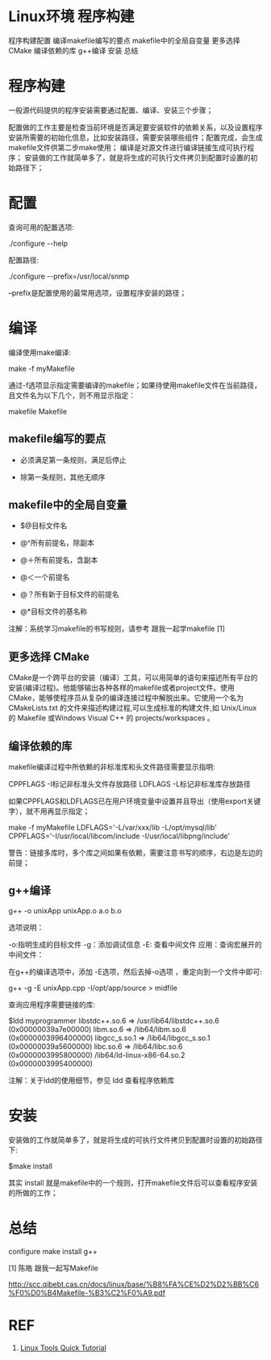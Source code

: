 # Linux环境 程序构建





程序构建配置
编译makefile编写的要点
makefile中的全局自变量
更多选择 CMake
编译依赖的库
g++编译
安装
总结


# 程序构建


一般源代码提供的程序安装需要通过配置、编译、安装三个步骤；

配置做的工作主要是检查当前环境是否满足要安装软件的依赖关系，以及设置程序安装所需要的初始化信息，比如安装路径，需要安装哪些组件；配置完成，会生成makefile文件供第二步make使用；
编译是对源文件进行编译链接生成可执行程序；
安装做的工作就简单多了，就是将生成的可执行文件拷贝到配置时设置的初始路径下；


# 配置


查询可用的配置选项:

./configure --help

配置路径:

./configure --prefix=/usr/local/snmp

–prefix是配置使用的最常用选项，设置程序安装的路径；


# 编译


编译使用make编译:

make -f myMakefile

通过-f选项显示指定需要编译的makefile；如果待使用makefile文件在当前路径，且文件名为以下几个，则不用显示指定：

makefile Makefile


## makefile编写的要点






  * 必须满足第一条规则，满足后停止


  * 除第一条规则，其他无顺序




## makefile中的全局自变量






  * $@目标文件名


  * @^所有前提名，除副本


  * @＋所有前提名，含副本


  * @＜一个前提名


  * @？所有新于目标文件的前提名


  * @*目标文件的基名称


注解：系统学习makefile的书写规则，请参考 跟我一起学makefile [1]


## 更多选择 CMake


CMake是一个跨平台的安装（编译）工具，可以用简单的语句来描述所有平台的安装(编译过程)。他能够输出各种各样的makefile或者project文件。使用CMake，能够使程序员从复杂的编译连接过程中解脱出来。它使用一个名为 CMakeLists.txt 的文件来描述构建过程,可以生成标准的构建文件,如 Unix/Linux 的 Makefile 或Windows Visual C++ 的 projects/workspaces 。


## 编译依赖的库


makefile编译过程中所依赖的非标准库和头文件路径需要显示指明:

CPPFLAGS -I标记非标准头文件存放路径
LDFLAGS -L标记非标准库存放路径

如果CPPFLAGS和LDFLAGS已在用户环境变量中设置并且导出（使用export关键字），就不用再显示指定；

make -f myMakefile LDFLAGS='-L/var/xxx/lib -L/opt/mysql/lib'
CPPFLAGS='-I/usr/local/libcom/include -I/usr/local/libpng/include'

警告：链接多库时，多个库之间如果有依赖，需要注意书写的顺序，右边是左边的前提；


## g++编译


g++ -o unixApp unixApp.o a.o b.o

选项说明：

-o:指明生成的目标文件
-g：添加调试信息
-E: 查看中间文件
应用：查询宏展开的中间文件：

在g++的编译选项中，添加 -E选项，然后去掉-o选项 ，重定向到一个文件中即可:

g++ -g -E unixApp.cpp -I/opt/app/source > midfile

查询应用程序需要链接的库:

$ldd myprogrammer
libstdc++.so.6 => /usr/lib64/libstdc++.so.6 (0x00000039a7e00000)
libm.so.6 => /lib64/libm.so.6 (0x0000003996400000)
libgcc_s.so.1 => /lib64/libgcc_s.so.1 (0x00000039a5600000)
libc.so.6 => /lib64/libc.so.6 (0x0000003995800000)
/lib64/ld-linux-x86-64.so.2 (0x0000003995400000)

注解：关于ldd的使用细节，参见 ldd 查看程序依赖库


# 安装


安装做的工作就简单多了，就是将生成的可执行文件拷贝到配置时设置的初始路径下:

$make install

其实 install 就是makefile中的一个规则，打开makefile文件后可以查看程序安装的所做的工作；


# 总结


configure make install g++

[1]
陈皓 跟我一起写Makefile

http://scc.qibebt.cas.cn/docs/linux/base/%B8%FA%CE%D2%D2%BB%C6%F0%D0%B4Makefile-%B3%C2%F0%A9.pdf













# REF

1. [Linux Tools Quick Tutorial](http://linuxtools-rst.readthedocs.io/zh_CN/latest/index.html)
